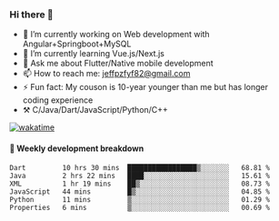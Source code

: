 ### Hi there 👋

- 🔭 I’m currently working on Web development with Angular+Springboot+MySQL
- 🌱 I’m currently learning Vue.js/Next.js
- 💬 Ask me about Flutter/Native mobile development
- 📫 How to reach me: jeffpzfyf82@gmail.com
- ⚡ Fun fact: My couson is 10-year younger than me but has longer coding experience
- ⚒️ C/Java/Dart/JavaScript/Python/C++


[![wakatime](https://wakatime.com/badge/user/382c7b70-226f-4509-aedd-02fe766c9d23.svg)](https://wakatime.com/@382c7b70-226f-4509-aedd-02fe766c9d23)

#### 📝 Weekly development breakdown

<!--START_SECTION:waka-->

```text
Dart         10 hrs 30 mins  █████████████████▒░░░░░░░   68.81 %
Java         2 hrs 22 mins   ████░░░░░░░░░░░░░░░░░░░░░   15.61 %
XML          1 hr 19 mins    ██▒░░░░░░░░░░░░░░░░░░░░░░   08.73 %
JavaScript   44 mins         █▒░░░░░░░░░░░░░░░░░░░░░░░   04.85 %
Python       11 mins         ▒░░░░░░░░░░░░░░░░░░░░░░░░   01.29 %
Properties   6 mins          ▒░░░░░░░░░░░░░░░░░░░░░░░░   00.69 %
```

<!--END_SECTION:waka-->
